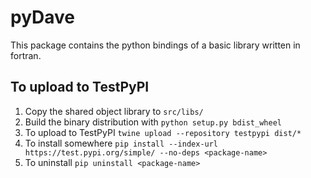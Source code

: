 # pyDave

This package contains the python bindings of a basic library written in fortran.

## To upload to TestPyPI
1. Copy the shared object library to `src/libs/`
2. Build the binary distribution with `python setup.py bdist_wheel`
3. To upload to TestPyPI `twine upload --repository testpypi dist/*`
4. To install somewhere `pip install --index-url https://test.pypi.org/simple/ --no-deps <package-name>`
5. To uninstall `pip uninstall <package-name>`
